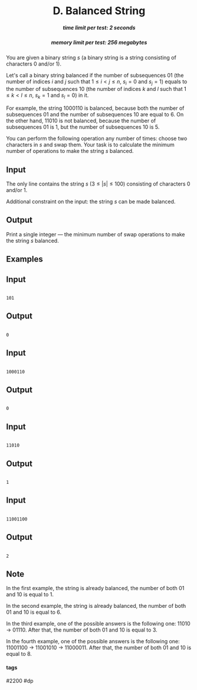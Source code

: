 <h1 style='text-align: center;'> D. Balanced String</h1>

<h5 style='text-align: center;'>time limit per test: 2 seconds</h5>
<h5 style='text-align: center;'>memory limit per test: 256 megabytes</h5>

You are given a binary string $s$ (a binary string is a string consisting of characters 0 and/or 1).

Let's call a binary string balanced if the number of subsequences 01 (the number of indices $i$ and $j$ such that $1 \le i < j \le n$, $s_i=0$ and $s_j=1$) equals to the number of subsequences 10 (the number of indices $k$ and $l$ such that $1 \le k < l \le n$, $s_k=1$ and $s_l=0$) in it.

For example, the string 1000110 is balanced, because both the number of subsequences 01 and the number of subsequences 10 are equal to $6$. On the other hand, 11010 is not balanced, because the number of subsequences 01 is $1$, but the number of subsequences 10 is $5$. 

You can perform the following operation any number of times: choose two characters in $s$ and swap them. Your task is to calculate the minimum number of operations to make the string $s$ balanced.

## Input

The only line contains the string $s$ ($3 \le |s| \le 100$) consisting of characters 0 and/or 1. 

Additional constraint on the input: the string $s$ can be made balanced.

## Output

Print a single integer — the minimum number of swap operations to make the string $s$ balanced.

## Examples

## Input


```

101

```
## Output


```

0

```
## Input


```

1000110

```
## Output


```

0

```
## Input


```

11010

```
## Output


```

1

```
## Input


```

11001100

```
## Output


```

2

```
## Note

In the first example, the string is already balanced, the number of both 01 and 10 is equal to $1$.

In the second example, the string is already balanced, the number of both 01 and 10 is equal to $6$.

In the third example, one of the possible answers is the following one: 11010 $\rightarrow$ 01110. After that, the number of both 01 and 10 is equal to $3$.

In the fourth example, one of the possible answers is the following one: 11001100 $\rightarrow$ 11001010 $\rightarrow$ 11000011. After that, the number of both 01 and 10 is equal to $8$.



#### tags 

#2200 #dp 